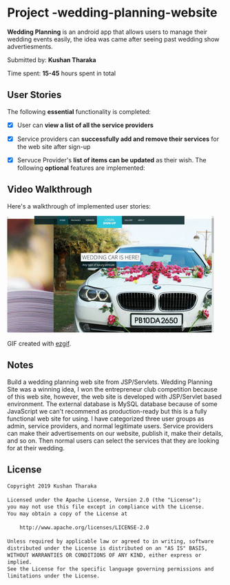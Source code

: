 # Project -wedding-planning-website


**Wedding Planning** is an android app that allows users to manage their wedding events easily, the idea was came after seeing past wedding show advertiesments.

Submitted by: **Kushan Tharaka**

Time spent: **15-45** hours spent in total

## User Stories

The following **essential** functionality is completed:

* [x] User can **view a list of all the service providers**
* [x] Service providers can **successfully add and remove their services** for the web site after sign-up
* [x] Servuce Provider's **list of items can be updated** as their wish.
The following **optional** features are implemented:


## Video Walkthrough

Here's a walkthrough of implemented user stories:

<img src='wedding_planning.gif' title='Video Walkthrough' width='' alt='Video Walkthrough' />

GIF created with [ezgif](https://ezgif.com/video-to-gif).

## Notes

Build a wedding planning web site from JSP/Servlets.
Wedding Planning Site was a winning idea, I won the entrepreneur club competition because of this web site, however, the web site is developed with JSP/Servlet based environment. The external database is MySQL database because of some JavaScript we can't recommend as production-ready but this is a fully functional web site for using. I have categorized three user groups as admin, service providers, and normal legitimate users. Service providers can make their advertisements on our website, publish it, make their details, and so on.
Then normal users can select the services that they are looking for at their wedding. 


## License

    Copyright 2019 Kushan Tharaka

    Licensed under the Apache License, Version 2.0 (the "License");
    you may not use this file except in compliance with the License.
    You may obtain a copy of the License at

        http://www.apache.org/licenses/LICENSE-2.0

    Unless required by applicable law or agreed to in writing, software
    distributed under the License is distributed on an "AS IS" BASIS,
    WITHOUT WARRANTIES OR CONDITIONS OF ANY KIND, either express or implied.
    See the License for the specific language governing permissions and
    limitations under the License.
    
    
    
    



<!--
Build a wedding planning web site from JSP/Servlets.
Wedding Planning Site was a winning idea, I won the entrepreneur club competition because of this web site, however, the web site is developed with JSP/Servlet based environment. The external database is MySQL database because of some JavaScript we can't recommend as production-ready but this is a fully functional web site for using. I have categorized three user groups as admin, service providers, and normal legitimate users. Service providers can make their advertisements on our website, publish it, make their details, and so on.
Then normal users can select the services that they are looking for at their wedding. 
-->


